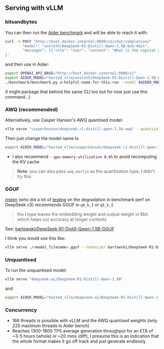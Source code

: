 ## Serving with vLLM

### bitsandbytes

You can then run the [Aider benchmark](https://github.com/Aider-AI/aider/blob/main/benchmark/README.md)
and will be able to reach it with:

```sh
curl -X POST "http://host.docker.internal:8000/v1/chat/completions"   -H "Content-Type: application/json"     --data '{
        "model": "unsloth/DeepSeek-R1-Distill-Qwen-1.5B-bnb-4bit",
        "messages": [{"role": "user", "content": "What is the capital of France?"}]
}'
```

and then use in Aider:

```sh
export OPENAI_API_BASE="http://host.docker.internal:8000/v1"
export AIDER_MODEL="hosted_vllm/unsloth/DeepSeek-R1-Distill-Qwen-1.5B-bnb-4bit"
./benchmark/benchmark.py a-helpful-name-for-this-run --model $AIDER_MODEL --edit-format diff --threads 10 --exercises-dir polyglot-benchmark
```

(I might package that behind the same CLI too but for now just use this command...)

### AWQ (recommended)

Alternatively, use Casper Hansen's AWQ quantised model:

```sh
vllm serve "casperhansen/deepseek-r1-distill-qwen-1.5b-awq" --quantization awq --dtype half
```

Then just change the model name to 

```sh
export AIDER_MODEL="hosted_vllm/casperhansen/deepseek-r1-distill-qwen-1.5b-awq"
```

- I also recommend `--gpu-memory-utilization 0.95` to avoid recomputing the KV cache

> **Note**: you can also pass `awq_marlin` as the quantization type, I didn't try this

### GGUF

[nisten](https://x.com/nisten/status/1881419672987541717) (who did a lot of [testing](https://x.com/nisten/status/1874996106540503367)
on the degradation in benchmark perf on DeepSeek v3) recommends GGUF in `q4_k_I` or `q5_k_I`

> the I type leaves the embedding weight and output weight in 8bit which helps out accuracy at
> longer contexts

See: [bartowski/DeepSeek-R1-Distill-Qwen-1.5B-GGUF](https://huggingface.co/bartowski/DeepSeek-R1-Distill-Qwen-1.5B-GGUF)

I think you would use this like:

```sh
vllm serve ./<model_filename>.gguf --tokenizer bartowski/DeepSeek-R1-Distill-Qwen-14B --quantization gguf
```

### Unquantised

To run the unquantised model:

```sh
vllm serve "deepseek-ai/DeepSeek-R1-Distill-Qwen-1.5B"
```

and

```sh
export AIDER_MODEL="hosted_vllm/deepseek-ai/DeepSeek-R1-Distill-Qwen-1.5B"
```

### Concurrency

- 166 threads is possible with vLLM and the AWQ quantised weights (only 225 maximum threads in Aider bench)
- Reaches 1300-1800 TPS average generation throughput for an ETA of ~3-5 hours (whole) or ~20 mins (diff),
  I presume this is an indication that the whole format makes it go off track and just generate endlessly
